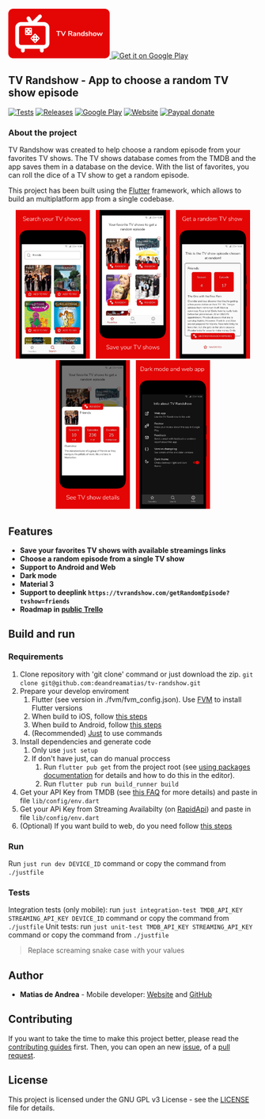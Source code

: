 <p>
  <a href="https://tvrandshow.com/">
    <img alt="TV Randshow website" src="./images/icon.png" height="100">
  </a>
  <a href='https://play.google.com/store/apps/details?id=deandrea.matias.tv_randshow&pcampaignid=pcampaignidMKT-Other-global-all-co-prtnr-py-PartBadge-Mar2515-1'>
    <img alt='Get it on Google Play' src='https://play.google.com/intl/en_us/badges/static/images/badges/en_badge_web_generic.png' height="100" />
  </a>
</p>

## TV Randshow - App to choose a random TV show episode

[![Tests](https://api.codemagic.io/apps/5ea04fef2173e4001d6d6c75/6210143b0b28f63215deee7d/status_badge.svg)](https://codemagic.io/apps/5ea04fef2173e4001d6d6c75/6210143b0b28f63215deee7d/latest_build)
[![Releases](https://img.shields.io/github/v/release/deandreamatias/tv-randshow)](https://github.com/deandreamatias/tv-randshow/releases)
[![Google Play](https://img.shields.io/badge/google--play-Google--Play-green?label=App)](https://play.google.com/store/apps/details?id=deandrea.matias.tv_randshow)
[![Website](https://img.shields.io/website?up_message=online&url=https%3A%2F%2Ftvrandshow.com%2F)](https://tvrandshow.com/)
[![Paypal donate](https://img.shields.io/badge/paypal-donate-blue)](https://paypal.me/deandreamatias)

### About the project

TV Randshow was created to help choose a random episode from your favorites TV shows.
The TV shows database comes from the TMDB and the app saves them in a database on the device. With the list of favorites, you can roll the dice of a TV show to get a random episode.

This project has been built using the [Flutter](https://flutter.dev/) framework, which allows to build an multiplatform app from a single codebase.

<p align="center">
  <img src="./images/search.png" width="150" hspace="4">
  <img src="./images/favs.png" width="150" hspace="4">
  <img src="./images/result.png" width="150" hspace="4">
  <img src="./images/details.png" width="150" hspace="4">
  <img src="./images/info.png" width="150" hspace="4">
</p>

## Features

- **Save your favorites TV shows with available streamings links**
- **Choose a random episode from a single TV show**
- **Support to Android and Web**
- **Dark mode**
- **Material 3**
- **Support to deeplink `https://tvrandshow.com/getRandomEpisode?tvshow=friends`**
- **Roadmap in [public Trello](https://trello.com/b/ib0jdUzK)**

## Build and run

### Requirements

1. Clone repository with 'git clone' command or just download the zip. `git clone git@github.com:deandreamatias/tv-randshow.git`
2. Prepare your develop enviroment
   1. Flutter (see version in ./fvm/fvm_config.json). Use [FVM](https://fvm.app/docs/getting_started/installation) to install Flutter versions
   2. When build to iOS, follow [this steps](https://docs.flutter.dev/get-started/install/macos#install-xcode)
   3. When build to Android, follow [this steps](https://docs.flutter.dev/get-started/install/macos#install-android-studio)
   4. (Recommended) [Just](https://github.com/casey/just) to use commands
3. Install dependencies and generate code
   1. Only use `just setup`
   2. If don't have just, can do manual proccess
      1. Run `flutter pub get` from the project root (see [using packages documentation](https://flutter.dev/docs/development/packages-and-plugins/using-packages#adding-a-package-dependency-to-an-app) for details and how to do this in the editor).
      2. Run `flutter pub run build_runner build`
4. Get your API Key from TMDB (see [this FAQ](https://www.themoviedb.org/faq/api) for more details) and paste in file `lib/config/env.dart`
5. Get your APi Key from Streaming Availabilty (on [RapidApi](https://rapidapi.com/movie-of-the-night-movie-of-the-night-default/api/streaming-availability)) and paste in file `lib/config/env.dart`
6. (Optional) If you want build to web, do you need follow [this steps](https://flutter.dev/docs/get-started/web)

### Run

Run `just run dev DEVICE_ID` command or copy the command from `./justfile`

### Tests

Integration tests (only mobile): run `just integration-test TMDB_API_KEY STREAMING_API_KEY DEVICE_ID` command or copy the command from `./justfile`
Unit tests: run `just unit-test TMDB_API_KEY STREAMING_API_KEY` command or copy the command from `./justfile`

> Replace screaming snake case with your values

## Author

- **Matias de Andrea** - Mobile developer: [Website](https://deandreamatias.com) and [GitHub](https://github.com/deandreamatias)

## Contributing

If you want to take the time to make this project better, please read the [contributing guides](https://github.com/deandreamatias/tv-randshow/blob/master/CONTRIBUTING.md) first. Then, you can open an new [issue](https://github.com/deandreamatias/tv-randshow/issues/new/choose), of a [pull request](https://github.com/deandreamatias/tv-randshow/compare).

## License

This project is licensed under the GNU GPL v3 License - see the [LICENSE](LICENSE) file for details.
